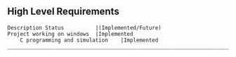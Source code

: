 High Level Requirements
-------------------------------------
	Description	Status          |(Implemented/Future)
	Project working on windows	|Implemented
        C programming and simulation    |Implemented
	_______________________________________________________________________
